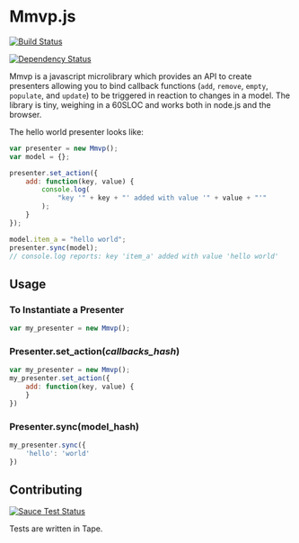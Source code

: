 Mmvp.js 
========
[![Build Status](https://travis-ci.org/mil/Mmvp.js.svg?branch=master)](https://travis-ci.org/mil/Mmvp.js)

[![Dependency Status](https://gemnasium.com/mil/Mmvp.js.svg)](https://gemnasium.com/mil/Mmvp.js)

Mmvp is a javascript microlibrary which provides an API to create presenters allowing you to bind callback functions (`add`, `remove`, `empty`, `populate`, and `update`) to be triggered in reaction to changes in a model.  The library is tiny, weighing in a 60SLOC and works both in node.js and the browser.

The hello world presenter looks like:
```js
var presenter = new Mmvp();
var model = {};

presenter.set_action({
    add: function(key, value) {
        console.log(
            "key '" + key + "' added with value '" + value + "'"
        );
    }
});

model.item_a = "hello world";
presenter.sync(model);
// console.log reports: key 'item_a' added with value 'hello world'
```

Usage 
-----
### To Instantiate a Presenter
```js
var my_presenter = new Mmvp();
```

### Presenter.set\_action(_callbacks\_hash_)
```js
var my_presenter = new Mmvp();
my_presenter.set_action({
    add: function(key, value) {
    }
})
```

### Presenter.sync(model\_hash)
```js
my_presenter.sync({
    'hello': 'world'
})
```


Contributing
------------
[![Sauce Test Status](https://saucelabs.com/browser-matrix/milessa.svg?auth=72a439c4bd43950824f2aaa24d0e5859)](https://saucelabs.com/u/milessa)

Tests are written in Tape.
